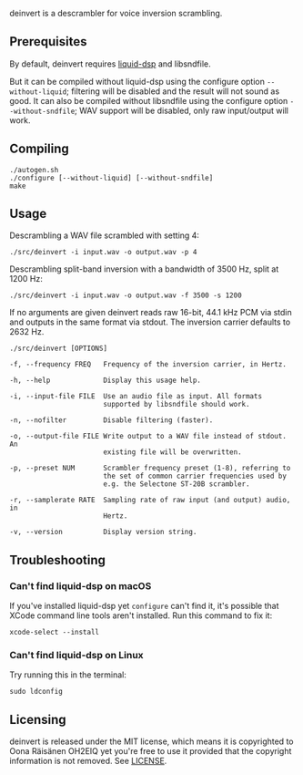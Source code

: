 deinvert is a descrambler for voice inversion scrambling.

## Prerequisites
By default, deinvert requires
[liquid-dsp](https://github.com/jgaeddert/liquid-dsp) and libsndfile.

But it can be compiled without liquid-dsp using the configure
option `--without-liquid`; filtering will be disabled and the result will not
sound as good. It can also be compiled
without libsndfile using the configure option `--without-sndfile`; WAV
support will be disabled, only raw input/output will work.

## Compiling

    ./autogen.sh
    ./configure [--without-liquid] [--without-sndfile]
    make

## Usage

Descrambling a WAV file scrambled with setting 4:

    ./src/deinvert -i input.wav -o output.wav -p 4

Descrambling split-band inversion with a bandwidth of 3500 Hz, split at 1200 Hz:

    ./src/deinvert -i input.wav -o output.wav -f 3500 -s 1200

If no arguments are given deinvert reads raw 16-bit, 44.1 kHz PCM via stdin and
outputs in the same format via stdout. The inversion carrier defaults to 2632
Hz.

    ./src/deinvert [OPTIONS]

    -f, --frequency FREQ   Frequency of the inversion carrier, in Hertz.

    -h, --help             Display this usage help.

    -i, --input-file FILE  Use an audio file as input. All formats
                           supported by libsndfile should work.

    -n, --nofilter         Disable filtering (faster).

    -o, --output-file FILE Write output to a WAV file instead of stdout. An
                           existing file will be overwritten.

    -p, --preset NUM       Scrambler frequency preset (1-8), referring to
                           the set of common carrier frequencies used by
                           e.g. the Selectone ST-20B scrambler.

    -r, --samplerate RATE  Sampling rate of raw input (and output) audio, in
                           Hertz.

    -v, --version          Display version string.

## Troubleshooting

### Can't find liquid-dsp on macOS

If you've installed liquid-dsp yet `configure` can't find it, it's possible that
XCode command line tools aren't installed. Run this command to fix it:

    xcode-select --install

### Can't find liquid-dsp on Linux

Try running this in the terminal:

    sudo ldconfig

## Licensing

deinvert is released under the MIT license, which means it is copyrighted to Oona
Räisänen OH2EIQ yet you're free to use it provided that the copyright
information is not removed. See [LICENSE](LICENSE).
